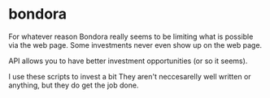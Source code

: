 # bondora

For whatever reason Bondora really seems to be limiting what is possible via the web page.
Some investments never even show up on the web page.

API allows you to have better investment opportunities (or so it seems).

I use these scripts to invest a bit
They aren't neccesarelly well written or anything, but they do get the job done.
